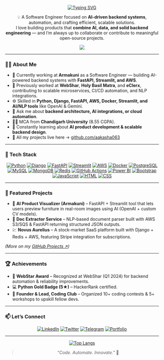 <div align="center">

[![Typing SVG](https://readme-typing-svg.demolab.com?font=Arial+Black&size=24&duration=3000&pause=1000&color=0C57D7&center=true&width=700&lines=Hey+there%F0%9F%91%8B%2C+I'm+Aakash+Aggarwal;Software+Engineer+%7C+Backend+%7C+AI+Integrations;Building+Scalable+and+Smart+Products)](https://git.io/typing-svg)

💡 A Software Engineer focused on **AI-driven backend systems**, automation, and crafting efficient, scalable solutions.  
I love building products that **combine AI, data, and solid backend engineering** — and I’m always up to collaborate or contribute to meaningful open-source projects.

![](https://komarev.com/ghpvc/?username=aakasha063&style=flat&color=0C57D7)

</div>

---

### 👨‍💻 About Me

- 🔭 Currently working at **Armakuni** as a Software Engineer — building AI-powered backend systems with **FastAPI, Streamlit, and AWS**.  
- 💼 Previously worked at **WebShar**, **Holy Basil Matra**, and **eClerx**, contributing to scalable microservices, CI/CD automation, and NLP integrations.  
- ⚙️ Skilled in **Python, Django, FastAPI, AWS, Docker, Streamlit, and AI/NLP tools** like OpenAI & Gemini.  
- 💬 Ask me about **backend architecture, AI integrations, or cloud automation**.  
- 👨‍🎓 MCA from **Chandigarh University** (8.55 CGPA).  
- 🌱 Constantly learning about **AI product development & scalable backend design**.  
- 📂 All my projects live here → [github.com/aakasha063](https://github.com/aakasha063)

---

### 🧠 Tech Stack

<div align="center">

[![Python](https://img.icons8.com/color/48/000000/python.png)](https://www.python.org/)
[![Django](https://img.icons8.com/color/48/000000/django.png)](https://www.djangoproject.com/)
[![FastAPI](https://img.icons8.com/color/48/000000/api.png)](https://fastapi.tiangolo.com/)
[![Streamlit](https://img.icons8.com/color/48/000000/streamlit.png)](https://streamlit.io/)
[![AWS](https://img.icons8.com/color/48/000000/amazon-web-services.png)](https://aws.amazon.com/)
[![Docker](https://img.icons8.com/color/48/000000/docker.png)](https://www.docker.com/)
[![PostgreSQL](https://img.icons8.com/color/48/000000/postgreesql.png)](https://www.postgresql.org/)
[![MySQL](https://img.icons8.com/color/48/000000/mysql.png)](https://www.mysql.com/)
[![MongoDB](https://img.icons8.com/color/48/000000/mongodb.png)](https://www.mongodb.com/)
[![Redis](https://img.icons8.com/color/48/000000/redis.png)](https://redis.io/)
[![GitHub Actions](https://img.icons8.com/color/48/000000/github--v1.png)](https://github.com/features/actions)
[![Power BI](https://img.icons8.com/color/48/000000/power-bi.png)](https://powerbi.microsoft.com/)
[![Bootstrap](https://img.icons8.com/color/48/000000/bootstrap.png)](https://getbootstrap.com/)
[![JavaScript](https://img.icons8.com/color/48/000000/javascript.png)](https://developer.mozilla.org/en-US/docs/Web/JavaScript)
[![HTML](https://img.icons8.com/color/48/000000/html-5.png)](https://developer.mozilla.org/en-US/docs/Web/HTML)
[![CSS](https://img.icons8.com/color/48/000000/css3.png)](https://developer.mozilla.org/en-US/docs/Web/CSS)

</div>

---

### 🚀 Featured Projects

- 🧩 **AI Product Visualizer (Armakuni)** – FastAPI + Streamlit tool that lets users preview furniture in real-room images using AI (OpenAI + custom CV models).  
- 📄 **Doc Extractor Service** – NLP-based document parser built with AWS S3/SQS & FastAPI returning structured JSON outputs.  
- 💹 **Novus Aurelius** – A stock-market SaaS platform built with Django + Redis + AWS, featuring Stripe integration for subscriptions.  

*(More on my [GitHub Projects ↗️](https://github.com/aakasha063))*

---

### 🏆 Achievements

- 🥇 **WebStar Award** – Recognized at WebShar (Q1 2024) for backend automation & reliability improvements.  
- 💻 **Python Gold Badge (5★)** – HackerRank certified.  
- 🚀 **Founder & Lead, Coding Club** – Organized 10+ coding contests & 5+ workshops to upskill fellow devs.

---

### 📫 Let’s Connect

<div align="center">

[![LinkedIn](https://img.shields.io/badge/LinkedIn-%230A66C2.svg?&style=for-the-badge&logo=linkedin&logoColor=white)](https://www.linkedin.com/in/aakash-aggarwal03/)
[![Twitter](https://img.shields.io/badge/Twitter-%2300acee.svg?&style=for-the-badge&logo=twitter&logoColor=white)](https://twitter.com/AakashAggr)
[![Telegram](https://img.shields.io/badge/Telegram-%232CA5E0.svg?&style=for-the-badge&logo=telegram&logoColor=white)](https://t.me/aakasha063)
[![Portfolio](https://img.shields.io/badge/Portfolio-%230C57D7.svg?&style=for-the-badge&logo=google-chrome&logoColor=white)](https://github.com/aakasha063)

</div>

---

<div align="center">
  
[![Top Langs](https://github-readme-stats.vercel.app/api/top-langs/?username=aakasha063&layout=compact&theme=default&hide_border=true)](https://github.com/aakasha063)

> _“Code. Automate. Innovate.”_ 💙  

</div>
